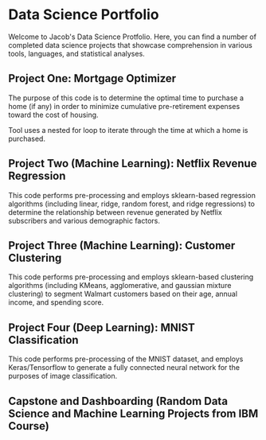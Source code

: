 # Data Science Portfolio
Welcome to Jacob's Data Science Protfolio. Here, you can find a number of completed data science projects that showcase comprehension in various tools, languages, and statistical analyses.

## Project One: Mortgage Optimizer 
The purpose of this code is to determine the optimal time to purchase a home (if any) in order to minimize cumulative pre-retirement expenses toward the cost of housing.

Tool uses a nested for loop to iterate through the time at which a home is purchased.

## Project Two (Machine Learning): Netflix Revenue Regression
This code performs pre-processing and employs sklearn-based regression algorithms (including linear, ridge, random forest, and ridge regressions) to determine the relationship between revenue generated by Netflix subscribers and various demographic factors. 

## Project Three (Machine Learning): Customer Clustering
This code performs pre-processing and employs sklearn-based clustering algorithms (including KMeans, agglomerative, and gaussian mixture clustering) to segment Walmart customers based on their age, annual income, and spending score.

## Project Four (Deep Learning): MNIST Classification
This code performs pre-processing of the MNIST dataset, and employs Keras/Tensorflow to generate a fully connected neural network for the purposes of image classification. 

## Capstone and Dashboarding (Random Data Science and Machine Learning Projects from IBM Course)
